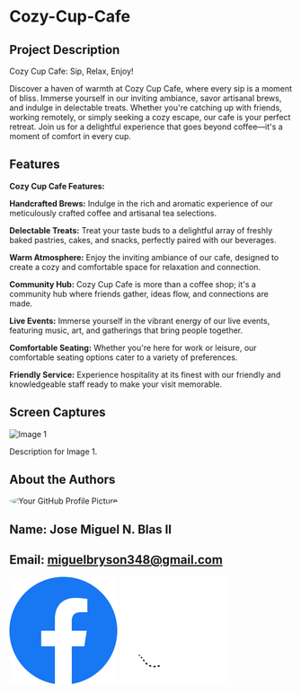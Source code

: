 # Cozy-Cup-Cafe

## Project Description
<p>Cozy Cup Cafe: Sip, Relax, Enjoy!

Discover a haven of warmth at Cozy Cup Cafe, where every sip is a moment of bliss. Immerse yourself in our inviting ambiance, savor artisanal brews, and indulge in delectable treats. Whether you're catching up with friends, working remotely, or simply seeking a cozy escape, our cafe is your perfect retreat. Join us for a delightful experience that goes beyond coffee—it's a moment of comfort in every cup.</p>
## Features
<p><b>Cozy Cup Cafe Features:</b>

<b>Handcrafted Brews:</b>   Indulge in the rich and aromatic experience of our meticulously crafted coffee and artisanal tea selections.

<b>Delectable Treats:</b>   Treat your taste buds to a delightful array of freshly baked pastries, cakes, and snacks, perfectly paired with our beverages.

<b>Warm Atmosphere:</b>     Enjoy the inviting ambiance of our cafe, designed to create a cozy and comfortable space for relaxation and connection.

<b>Community Hub:</b>       Cozy Cup Cafe is more than a coffee shop; it's a community hub where friends gather, ideas flow, and connections are made.

<b>Live Events:</b>         Immerse yourself in the vibrant energy of our live events, featuring music, art, and gatherings that bring people together.

<b>Comfortable Seating:</b> Whether you're here for work or leisure, our comfortable seating options cater to a variety of preferences.

<b>Friendly Service:</b> Experience hospitality at its finest with our friendly and knowledgeable staff ready to make your visit memorable.</p>


## Screen Captures

<body>
<div>
        <img src="[captures/348s.jpg](https://www.yelp.com/biz_photos/cozy-cup-cafe-hollister?select=__woJry4vJR4HPK4i7Rw2g)" alt="Image 1" width="300">
        <p>Description for Image 1.</p>
    </div>
    
</body>


## About the Authors

<img src="https://avatars.githubusercontent.com/u/156798121?v=4" alt="Your GitHub Profile Picture" width="150" style="border-radius: 50%;">

## Name: Jose Miguel N. Blas II
## Email: miguelbryson348@gmail.com

[![Facebook](./icons/Facebook.png)](https://www.facebook.com/jay.emii.908)
[![Github](./icons/Github.png)](https://github.com/migblasino)

